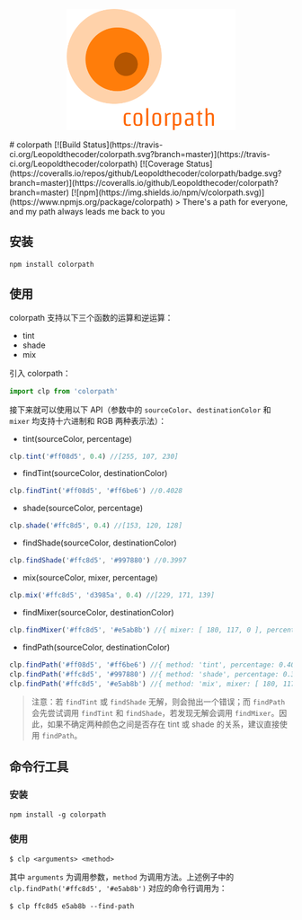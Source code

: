 <p align="center"><img src="docs/logo.png" width="300"></p>
# colorpath
[![Build Status](https://travis-ci.org/Leopoldthecoder/colorpath.svg?branch=master)](https://travis-ci.org/Leopoldthecoder/colorpath)
[![Coverage Status](https://coveralls.io/repos/github/Leopoldthecoder/colorpath/badge.svg?branch=master)](https://coveralls.io/github/Leopoldthecoder/colorpath?branch=master)
[![npm](https://img.shields.io/npm/v/colorpath.svg)](https://www.npmjs.org/package/colorpath)
> There's a path for everyone, and my path always leads me back to you

## 安装

```shell
npm install colorpath
```

## 使用

colorpath 支持以下三个函数的运算和逆运算：
- tint
- shade
- mix

引入 colorpath：
```javascript
import clp from 'colorpath'
```

接下来就可以使用以下 API（参数中的 `sourceColor`、`destinationColor` 和 `mixer` 均支持十六进制和 RGB 两种表示法）：
- tint(sourceColor, percentage)
```javascript
clp.tint('#ff08d5', 0.4) //[255, 107, 230]
```

- findTint(sourceColor, destinationColor)
```javascript
clp.findTint('#ff08d5', '#ff6be6') //0.4028
```

- shade(sourceColor, percentage)
```javascript
clp.shade('#ffc8d5', 0.4) //[153, 120, 128]
```

- findShade(sourceColor, destinationColor)
```javascript
clp.findShade('#ffc8d5', '#997880') //0.3997
```

- mix(sourceColor, mixer, percentage)
```javascript
clp.mix('#ffc8d5', 'd3985a', 0.4) //[229, 171, 139]
```

- findMixer(sourceColor, destinationColor)
```javascript
clp.findMixer('#ffc8d5', '#e5ab8b') //{ mixer: [ 180, 117, 0 ], percentage: 0.6526 }
```

- findPath(sourceColor, destinationColor)
```javascript
clp.findPath('#ff08d5', '#ff6be6') //{ method: 'tint', percentage: 0.4028 }
clp.findPath('#ffc8d5', '#997880') //{ method: 'shade', percentage: 0.3997 }
clp.findPath('#ffc8d5', '#e5ab8b') //{ method: 'mix', mixer: [ 180, 117, 0 ], percentage: 0.6526 }
```

> 注意：若 `findTint` 或 `findShade` 无解，则会抛出一个错误；而 `findPath` 会先尝试调用 `findTint` 和 `findShade`，若发现无解会调用 `findMixer`。因此，如果不确定两种颜色之间是否存在 tint 或 shade 的关系，建议直接使用 `findPath`。

## 命令行工具

### 安装

```shell
npm install -g colorpath
```

### 使用

```shell
$ clp <arguments> <method>
```

其中 `arguments` 为调用参数，`method` 为调用方法。上述例子中的 `clp.findPath('#ffc8d5', '#e5ab8b')` 对应的命令行调用为：
```shell
$ clp ffc8d5 e5ab8b --find-path
```
